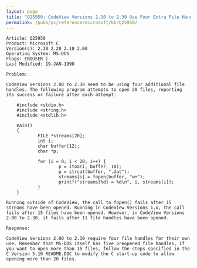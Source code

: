 ```yaml
---
layout: page
title: "Q25950: CodeView Versions 2.10 to 2.30 Use Four Extra File Handles"
permalink: /pubs/pc/reference/microsoft/kb/Q25950/
---
```


	Article: Q25950
	Product: Microsoft C
	Version(s): 2.30 2.20 2.10 2.00
	Operating System: MS-DOS
	Flags: ENDUSER |
	Last Modified: 19-JAN-1990
	
	Problem:
	
	CodeView Versions 2.00 to 2.30 seem to be using four additional file
	handles. The following program attempts to open 20 files, reporting
	its success or failure after each attempt:
	
	    #include <stdio.h>
	    #include <string.h>
	    #include <stdlib.h>
	
	    main()
	    {
	            FILE *streams[20];
	            int i;
	            char buffer[12];
	            char *p;
	
	            for (i = 0; i < 20; i++) {
	                    p = itoa(i, buffer, 10);
	                    p = strcat(buffer, ".dat");
	                    streams[i] = fopen(buffer, "w+");
	                    printf("streams[%d] = %d\n", i, streams[i]);
	            }
	    }
	
	Running outside of CodeView, the call to fopen() fails after 15
	streams have been opened. Running in CodeView Versions 1.x, the call
	fails after 15 files have been opened. However, in CodeView Versions
	2.00 to 2.30, it fails after 11 file handles have been opened.
	
	Response:
	
	CodeView Versions 2.00 to 2.30 require four file handles for their own
	use. Remember that MS-DOS itself has five preopened file handles. If
	you want to open more than 15 files, follow the steps specified in the
	C Version 5.10 README.DOC to modify the C start-up code to allow
	opening more than 20 files.
